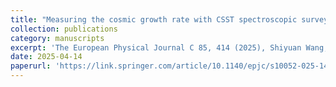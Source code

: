 ```yaml
---
title: "Measuring the cosmic growth rate with CSST spectroscopic survey and Fast Radio Bursts"
collection: publications
category: manuscripts
excerpt: 'The European Physical Journal C 85, 414 (2025), Shiyuan Wang, Junqing Xia*.'
date: 2025-04-14
paperurl: 'https://link.springer.com/article/10.1140/epjc/s10052-025-14145-6#citeas'
---
```

